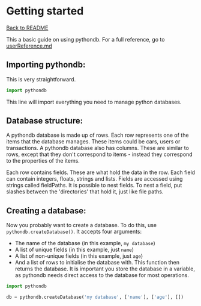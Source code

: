 # Getting started

[Back to README](README.md)

This a basic guide on using pythondb. For a full reference, go to [userReference.md](userReference.md)

## Importing pythondb:
This is very straightforward.
```python
import pythondb
```
This line will import everything you need to manage python databases.

## Database structure:
A pythondb database is made up of rows. Each row represents one of the items that the database manages. These items could be cars, users or transactions. A pythondb database also has columns. These are similar to rows, except that they don't correspond to items - instead they correspond to the properties of the items.

Each row contains fields. These are what hold the data in the row. Each field can contain integers, floats, strings and lists. Fields are accessed using strings called fieldPaths. It is possible to nest fields. To nest a field, put slashes between the 'directories' that hold it, just like file paths.

## Creating a database:
Now you probably want to create a database. To do this, use `pythondb.createDatabase()`. It accepts four arguments:
- The name of the database (in this example, `my database`)
- A list of unique fields (in this example, just `name`)
- A list of non-unique fields (in this example, just `age`)
- And a list of rows to initialise the database with.
This function then returns the database. It is important you store the database in a variable, as pythondb needs direct access to the database for most operations.
```python
import pythondb

db = pythondb.createDatabase('my database', ['name'], ['age'], [])
```